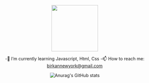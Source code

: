 <div id="header" align="center" >
  <img src="https://media.giphy.com/media/BXjqytvu9bKzCUHdzz/giphy.gif" width="150"/>



-🌱 I’m currently learning Javascript, Html, Css
-📫 How to reach me: birkannewyork@gmail.com



![Anurag's GitHub stats](https://github-readme-stats.vercel.app/api?username=tokyoparis&show_icons=true&theme=radical)
</div>
